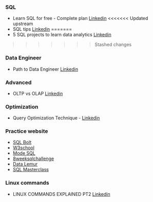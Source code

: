 ### SQL

- Learn SQL for free - Complete plan [Linkedin](https://www.linkedin.com/feed/update/urn:li:activity:7060953596510547968/)
<<<<<<< Updated upstream
- SQL tips [Linkedin](https://www.linkedin.com/feed/update/urn:li:activity:7006788453996666880/)
=======
- 5 SQL projects to learn data analytics [Linkedin](https://www.linkedin.com/feed/update/urn:li:activity:7028569280719831040/)
>>>>>>> Stashed changes

### Data Engineer
- Path to Data Engineer [Linkedin](https://www.linkedin.com/feed/update/urn:li:activity:7057681596367175680/)

### Advanced
- OLTP vs OLAP [Linkedin](https://www.linkedin.com/feed/update/urn:li:activity:7056235776744833024/)

### Optimization
- Query Optimization Technique - [Linkedin](https://www.linkedin.com/feed/update/urn:li:activity:7041664329175212032/)

### Practice website

- [SQL Bolt](https://sqlbolt.com/)
- [W3school](https://www.w3schools.com/sql/)
- [Mode SQL](https://mode.com/sql-tutorial/)
- [8weeksqlchallenge](https://8weeksqlchallenge.com/case-study-1/)
- [Data Lemur](https://datalemur.com/)
- [SQL Masterclass](https://github.com/DataWithDanny/sql-masterclass)
### Linux commands

- LINUX COMMANDS EXPLAINED PT2 [Linkedin](https://www.linkedin.com/feed/update/urn:li:activity:7028357608952479745/)
